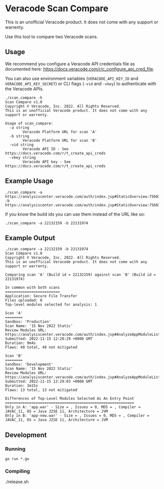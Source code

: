 # Veracode Scan Compare

This is an unofficial Veracode product. It does not come with any support or warrenty.

Use this tool to compare two Veracode scans.

## Usage

We recommend you configure a Veracode API credentials file as documented here: https://docs.veracode.com/r/c_configure_api_cred_file.

You can also use environment variables (`VERACODE_API_KEY_ID` and `VERACODE_API_KEY_SECRET`) or CLI flags (`-vid` and `-vkey`) to authenticate with the Veracode APIs.

```
./scan_compare -h
Scan Compare v1.0
Copyright © Veracode, Inc. 2022. All Rights Reserved.
This is an unofficial Veracode product. It does not come with any support or warrenty.

Usage of scan_compare:
  -a string
        Veracode Platform URL for scan 'A'
  -b string
        Veracode Platform URL for scan 'B'
  -vid string
        Veracode API ID - See https://docs.veracode.com/r/t_create_api_creds
  -vkey string
        Veracode API key - See https://docs.veracode.com/r/t_create_api_creds
```

## Example Usage

```
./scan_compare -a https://analysiscenter.veracode.com/auth/index.jsp#StaticOverview:75603:793744:22132159:22103486:22119136::::5000002 -b https://analysiscenter.veracode.com/auth/index.jsp#StaticOverview:75603:793744:22131974:22103301:22118951::::4999988
```

If you know the build ids you can use them instead of the URL like so:

```
./scan_compare -a 22132159 -b 22131974
```

## Example Output

```
./scan_compare -a 22132159 -b 22131974
Scan Compare v1.0
Copyright © Veracode, Inc. 2022. All Rights Reserved.
This is an unofficial Veracode product. It does not come with any support or warrenty.

Comparing scan 'A' (Build id = 22132159) against scan 'B' (Build id = 22131974)

In common with both scans
=========================
Application: Secure File Transfer
Files uploaded: 0
Top-level modules selected for analysis: 1

Scan 'A'
========
Sandbox: 'Production'
Scan Name: '15 Nov 2022 Static'
Review Modules URL: https://analysiscenter.veracode.com/auth/index.jsp#AnalyzeAppModuleList:75603:793744:22132159:22103486:22119136::::5000002
Submitted: 2022-11-15 12:28:29 +0000 GMT
Duration: 9m4s
Flaws: 49 total, 49 not mitigated

Scan 'B'
========
Sandbox: 'Development'
Scan Name: '15 Nov 2022 Static'
Review Modules URL: https://analysiscenter.veracode.com/auth/index.jsp#AnalyzeAppModuleList:75603:793744:22131974:22103301:22118951::::4999988
Submitted: 2022-11-15 12:29:03 +0000 GMT
Duration: 3m15s
Flaws: 13 total, 13 not mitigated

Differences of Top-Level Modules Selected As An Entry Point
===========================================================
Only in A: 'app.war' - Size = , Issues = 0, MD5 = , Compiler = JAVAC_11, OS = Java J2SE 11, Architecture = JVM
Only in B: 'app-new.war' - Size = , Issues = 0, MD5 = , Compiler = JAVAC_11, OS = Java J2SE 11, Architecture = JVM
```

## Development

### Running

```
go run *.go
```

### Compiling

./release.sh